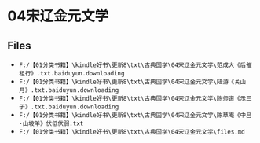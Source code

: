 # 04宋辽金元文学

## Files

- `F:/【01分类书籍】\kindle好书\更新8\txt\古典国学\04宋辽金元文学\范成大《后催租行》.txt.baiduyun.downloading`
- `F:/【01分类书籍】\kindle好书\更新8\txt\古典国学\04宋辽金元文学\陆游《关山月》.txt.baiduyun.downloading`
- `F:/【01分类书籍】\kindle好书\更新8\txt\古典国学\04宋辽金元文学\陈师道《示三子》.txt.baiduyun.downloading`
- `F:/【01分类书籍】\kindle好书\更新8\txt\古典国学\04宋辽金元文学\陈草庵《中吕·山坡羊》伏低伏弱.txt`
- `F:/【01分类书籍】\kindle好书\更新8\txt\古典国学\04宋辽金元文学\files.md`
